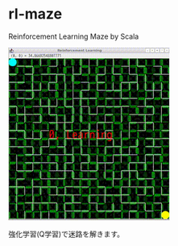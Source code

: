 # rl-maze
Reinforcement Learning Maze by Scala

![動画](resources/simplescreenrecorder-2019-05-21_23.07.32.gif)

強化学習(Q学習)で迷路を解きます。

